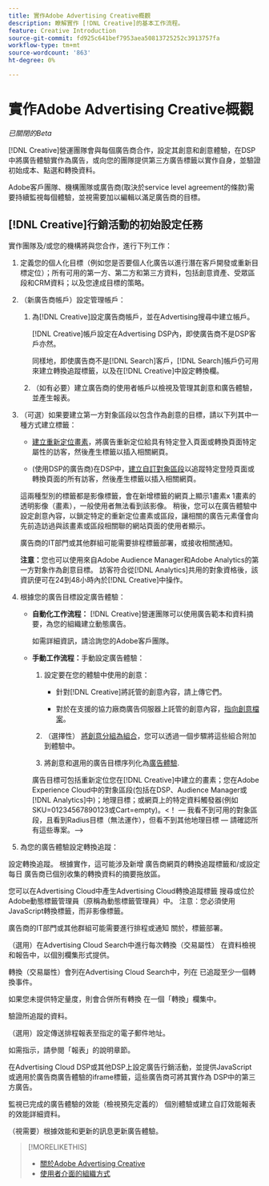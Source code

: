 ```yaml
---
title: 實作Adobe Advertising Creative概觀
description: 瞭解實作 [!DNL Creative]的基本工作流程。
feature: Creative Introduction
source-git-commit: fd925c641bef7953aea50813725252c3913757fa
workflow-type: tm+mt
source-wordcount: '863'
ht-degree: 0%

---
```


# 實作Adobe Advertising Creative概觀

*已關閉的Beta*

<!-- CLARIFY HOW "ad" and "creative" are delineated, if they are. If they're not, why do we have different terms scattered around? -->

[!DNL Creative]營運團隊會與每個廣告商合作，設定其創意和創意體驗，在DSP中將廣告體驗實作為廣告，或向您的團隊提供第三方廣告標籤以實作自身，並驗證初始成本、點選和轉換資料。

Adobe客戶團隊、機構團隊或廣告商(取決於service level agreement的條款)需要持續監視每個體驗，並視需要加以編輯以滿足廣告商的目標。

## [!DNL Creative]行銷活動<!-- Experiences? "Campaigns" may be confusing now. -->的初始設定任務

實作團隊及/或您的機構將與您合作，進行下列工作：

1. 定義您的個人化目標（例如您是否要個人化廣告以進行潛在客戶開發或重新目標定位）；所有可用的第一方、第二方和第三方資料，包括創意資產、受眾區段和CRM資料<!-- used how/where? -->；以及您達成目標的策略。

1. （新廣告商帳戶）設定管理帳戶：

   1. 為[!DNL Creative]<!-- and/or DSP? -->設定廣告商帳戶，並在Advertising搜尋中建立帳戶。

      [!DNL Creative]帳戶設定在Advertising DSP內，即使廣告商不是DSP客戶亦然。

      同樣地，即使廣告商不是[!DNL Search]客戶，[!DNL Search]帳戶仍可用來建立轉換追蹤標籤，以及在[!DNL Creative]中設定轉換欄。

   1. （如有必要）建立廣告商的使用者帳戶以檢視及管理其創意和廣告體驗，並產生報表。

1. （可選）如果要建立第一方對象區段以包含作為創意的目標，請以下列其中一種方式建立標籤：

   * [建立重新定位畫素](/help/creative/pixels/retargeting-pixel-manage.md)，將廣告重新定位給具有特定登入頁面或轉換頁面特定屬性的訪客，然後產生標籤以插入相關網頁。

   * (使用DSP的廣告商)在DSP中，[建立自訂對象區段](/help/dsp/audiences/custom-segment-create.md)以追蹤特定登陸頁面或轉換頁面的所有訪客，然後產生標籤以插入相關網頁。

   這兩種型別的標籤都是影像標籤，會在新增標籤的網頁上顯示1畫素x 1畫素的透明影像（畫素），一般使用者無法看到該影像。 稍後，您可以在廣告體驗中設定創意內容，以鎖定特定的重新定位畫素或區段，讓相關的廣告元素僅會向先前造訪過與該畫素或區段相關聯的網站頁面的使用者顯示。

   廣告商的IT部門或其他群組可能需要排程標籤部署，或接收相關通知。

   **注意：**&#x200B;您也可以使用來自Adobe Audience Manager和Adobe Analytics的第一方對象作為創意目標。 訪客符合從[!DNL Analytics]共用的對象資格後，該資訊便可在24到48小時內於[!DNL Creative]中操作。<!--Still true? And what about AAM and DSP? -->

1. 根據您的廣告目標設定廣告體驗：

   * **自動化工作流程：** [!DNL Creative]營運團隊可以使用廣告範本和資料摘要，為您的組織建立動態廣告。

     如需詳細資訊，請洽詢您的Adobe客戶團隊。

     <!-- LATER, in a later phase: (Advertisers with Adobe Experience Manager; optional) Configure access to image assets in the Experience Manager account. -->

   * **手動工作流程：**&#x200B;手動設定廣告體驗：

      1. 設定要在您的體驗中使用的創意：

         * 針對[!DNL Creative]將託管的創意內容，請上傳它們。<!-- Add x-ref and reword if necessary to cover all cases -->

         * 對於在支援的協力廠商廣告伺服器上託管的創意內容，[指向創意檔案](/help/creative/creative-libraries/creative-third-party-manage.md)。

      1. （選擇性） [將創意分組為組合](/help/creative/creative-libraries/bundle-manage.md)，您可以透過一個步驟將這些組合附加到體驗中。

      1. 將創意和選用的廣告目標序列化為[廣告體驗](/help/creative/experiences/experience-about.md).<!-- maybe change x-ref once that chapter is done -->

     廣告目標可包括重新定位您在[!DNL Creative]中建立的畫素；您在Adobe Experience Cloud中的對象區段(包括在DSP、Audience Manager或[!DNL Analytics]中)；地理目標；或網頁上的特定資料觸發器(例如SKU=01234567890123或Cart=empty)。&lt;！ — 我看不到可用的對象區段，且看到Radius目標（無法運作），但看不到其他地理目標 — 請確認所有這些專案。—>

1. 為您的廣告體驗設定轉換追蹤：


設定轉換追蹤。 根據實作，這可能涉及新增
廣告商網頁的轉換追蹤標籤和/或設定每日
廣告商已個別收集的轉換資料的摘要拖放區。


您可以在Advertising Cloud中產生Advertising Cloud轉換追蹤標籤
搜尋或位於Adobe動態標籤管理員（原稱為動態標籤管理員）中。
注意：您必須使用JavaScript轉換標籤，而非影像標籤。


廣告商的IT部門或其他群組可能需要進行排程或通知
關於，標籤部署。


（選用）在Advertising Cloud Search中進行每次轉換（交易屬性）
在資料檢視和報告中，以個別欄集形式提供。


轉換（交易屬性）會列在Advertising Cloud Search中，列在
已追蹤至少一個轉換事件。


如果您未提供特定量度，則會合併所有轉換
在一個「轉換」欄集中。


驗證所追蹤的資料。


（選用）設定傳送排程報表至指定的電子郵件地址。


如需指示，請參閱「報表」的說明章節。


在Advertising Cloud DSP或其他DSP上設定廣告行銷活動，並提供JavaScript
或適用於廣告商廣告體驗的iframe標籤，這些廣告商可將其實作為
DSP中的第三方廣告。


監視已完成的廣告體驗的效能（檢視預先定義的）
個別體驗或建立自訂效能報表的效能詳細資料。


（視需要）根據效能和更新的訊息更新廣告體驗。






>[!MORELIKETHIS]
>
>* [關於Adobe Advertising Creative](/help/creative/introduction/creative-about.md)
>* [使用者介面的組織方式](/help/creative/introduction/ui.md)
